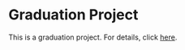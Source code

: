 # Graduation Project

This is a graduation project. For details, click [here](https://mh0386.github.io/QAgent).

